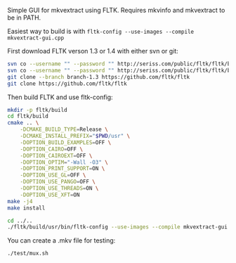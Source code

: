 Simple GUI for mkvextract using FLTK.
Requires mkvinfo and mkvextract to be in PATH.

Easiest way to build is with `fltk-config --use-images --compile mkvextract-gui.cpp`

First download FLTK verson 1.3 or 1.4 with either svn or git:
``` sh
svn co --username "" --password "" http://seriss.com/public/fltk/fltk/branches/branch-1.3/ fltk
svn co --username "" --password "" http://seriss.com/public/fltk/fltk/branches/branch-1.4/ fltk
git clone --branch branch-1.3 https://github.com/fltk/fltk
git clone https://github.com/fltk/fltk
```

Then build FLTK and use fltk-config:
``` sh
mkdir -p fltk/build
cd fltk/build
cmake .. \
	-DCMAKE_BUILD_TYPE=Release \
	-DCMAKE_INSTALL_PREFIX="$PWD/usr" \
	-DOPTION_BUILD_EXAMPLES=OFF \
	-DOPTION_CAIRO=OFF \
	-DOPTION_CAIROEXT=OFF \
	-DOPTION_OPTIM="-Wall -O3" \
	-DOPTION_PRINT_SUPPORT=ON \
	-DOPTION_USE_GL=OFF \
	-DOPTION_USE_PANGO=OFF \
	-DOPTION_USE_THREADS=ON \
	-DOPTION_USE_XFT=ON
make -j4
make install

cd ../..
./fltk/build/usr/bin/fltk-config --use-images --compile mkvextract-gui.cpp
```

You can create a .mkv file for testing:
``` sh
./test/mux.sh
```


